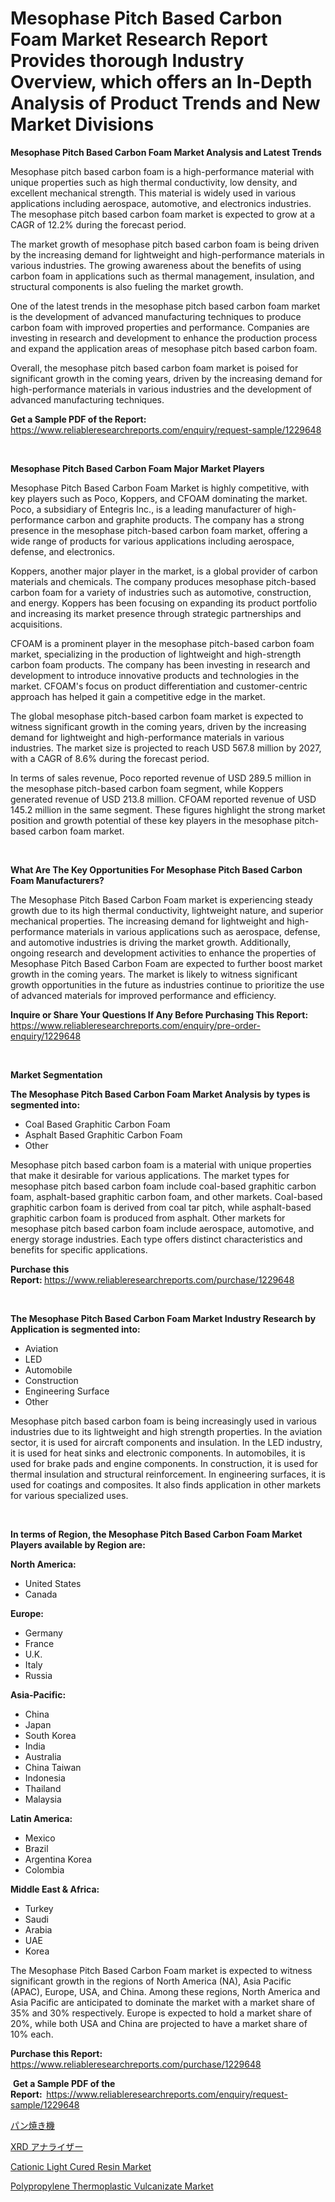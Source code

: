 <p><h1>Mesophase Pitch Based Carbon Foam Market Research Report Provides thorough Industry Overview, which offers an In-Depth Analysis of Product Trends and New Market Divisions</h1></p><p><strong>Mesophase Pitch Based Carbon Foam Market Analysis and Latest Trends</strong></p>
<p><p>Mesophase pitch based carbon foam is a high-performance material with unique properties such as high thermal conductivity, low density, and excellent mechanical strength. This material is widely used in various applications including aerospace, automotive, and electronics industries. The mesophase pitch based carbon foam market is expected to grow at a CAGR of 12.2% during the forecast period.</p><p>The market growth of mesophase pitch based carbon foam is being driven by the increasing demand for lightweight and high-performance materials in various industries. The growing awareness about the benefits of using carbon foam in applications such as thermal management, insulation, and structural components is also fueling the market growth.</p><p>One of the latest trends in the mesophase pitch based carbon foam market is the development of advanced manufacturing techniques to produce carbon foam with improved properties and performance. Companies are investing in research and development to enhance the production process and expand the application areas of mesophase pitch based carbon foam.</p><p>Overall, the mesophase pitch based carbon foam market is poised for significant growth in the coming years, driven by the increasing demand for high-performance materials in various industries and the development of advanced manufacturing techniques.</p></p>
<p><strong>Get a Sample PDF of the Report:&nbsp;</strong> <a href="https://www.reliableresearchreports.com/enquiry/request-sample/1229648">https://www.reliableresearchreports.com/enquiry/request-sample/1229648</a></p>
<p>&nbsp;</p>
<p><strong>Mesophase Pitch Based Carbon Foam Major Market Players</strong></p>
<p><p>Mesophase Pitch Based Carbon Foam Market is highly competitive, with key players such as Poco, Koppers, and CFOAM dominating the market. Poco, a subsidiary of Entegris Inc., is a leading manufacturer of high-performance carbon and graphite products. The company has a strong presence in the mesophase pitch-based carbon foam market, offering a wide range of products for various applications including aerospace, defense, and electronics.</p><p>Koppers, another major player in the market, is a global provider of carbon materials and chemicals. The company produces mesophase pitch-based carbon foam for a variety of industries such as automotive, construction, and energy. Koppers has been focusing on expanding its product portfolio and increasing its market presence through strategic partnerships and acquisitions.</p><p>CFOAM is a prominent player in the mesophase pitch-based carbon foam market, specializing in the production of lightweight and high-strength carbon foam products. The company has been investing in research and development to introduce innovative products and technologies in the market. CFOAM's focus on product differentiation and customer-centric approach has helped it gain a competitive edge in the market.</p><p>The global mesophase pitch-based carbon foam market is expected to witness significant growth in the coming years, driven by the increasing demand for lightweight and high-performance materials in various industries. The market size is projected to reach USD 567.8 million by 2027, with a CAGR of 8.6% during the forecast period.</p><p>In terms of sales revenue, Poco reported revenue of USD 289.5 million in the mesophase pitch-based carbon foam segment, while Koppers generated revenue of USD 213.8 million. CFOAM reported revenue of USD 145.2 million in the same segment. These figures highlight the strong market position and growth potential of these key players in the mesophase pitch-based carbon foam market.</p></p>
<p>&nbsp;</p>
<p><strong>What Are The Key Opportunities For Mesophase Pitch Based Carbon Foam Manufacturers?</strong></p>
<p><p>The Mesophase Pitch Based Carbon Foam market is experiencing steady growth due to its high thermal conductivity, lightweight nature, and superior mechanical properties. The increasing demand for lightweight and high-performance materials in various applications such as aerospace, defense, and automotive industries is driving the market growth. Additionally, ongoing research and development activities to enhance the properties of Mesophase Pitch Based Carbon Foam are expected to further boost market growth in the coming years. The market is likely to witness significant growth opportunities in the future as industries continue to prioritize the use of advanced materials for improved performance and efficiency.</p></p>
<p><strong>Inquire or Share Your Questions If Any Before Purchasing This Report:</strong> <a href="https://www.reliableresearchreports.com/enquiry/pre-order-enquiry/1229648">https://www.reliableresearchreports.com/enquiry/pre-order-enquiry/1229648</a></p>
<p>&nbsp;</p>
<p><strong>Market Segmentation</strong></p>
<p><strong>The Mesophase Pitch Based Carbon Foam Market Analysis by types is segmented into:</strong></p>
<p><ul><li>Coal Based Graphitic Carbon Foam</li><li>Asphalt Based Graphitic Carbon Foam</li><li>Other</li></ul></p>
<p><p>Mesophase pitch based carbon foam is a material with unique properties that make it desirable for various applications. The market types for mesophase pitch based carbon foam include coal-based graphitic carbon foam, asphalt-based graphitic carbon foam, and other markets. Coal-based graphitic carbon foam is derived from coal tar pitch, while asphalt-based graphitic carbon foam is produced from asphalt. Other markets for mesophase pitch based carbon foam include aerospace, automotive, and energy storage industries. Each type offers distinct characteristics and benefits for specific applications.</p></p>
<p><strong>Purchase this Report:&nbsp;</strong><a href="https://www.reliableresearchreports.com/purchase/1229648">https://www.reliableresearchreports.com/purchase/1229648</a></p>
<p>&nbsp;</p>
<p><strong>The Mesophase Pitch Based Carbon Foam Market Industry Research by Application is segmented into:</strong></p>
<p><ul><li>Aviation</li><li>LED</li><li>Automobile</li><li>Construction</li><li>Engineering Surface</li><li>Other</li></ul></p>
<p><p>Mesophase pitch based carbon foam is being increasingly used in various industries due to its lightweight and high strength properties. In the aviation sector, it is used for aircraft components and insulation. In the LED industry, it is used for heat sinks and electronic components. In automobiles, it is used for brake pads and engine components. In construction, it is used for thermal insulation and structural reinforcement. In engineering surfaces, it is used for coatings and composites. It also finds application in other markets for various specialized uses.</p></p>
<p>&nbsp;</p>
<p><strong>In terms of Region, the Mesophase Pitch Based Carbon Foam Market Players available by Region are:</strong></p>
<p>
    <p> <strong> North America: </strong>
        <ul>
            <li>United States</li>
            <li>Canada</li>
        </ul>
        </p> 
    <p> <strong> Europe: </strong>
        <ul>
            <li>Germany</li>
            <li>France</li>
            <li>U.K.</li>
            <li>Italy</li>
            <li>Russia</li>
        </ul>
        </p> 
    <p> <strong> Asia-Pacific: </strong>
        <ul>
            <li>China</li>
            <li>Japan</li>
            <li>South Korea</li>
            <li>India</li>
            <li>Australia</li>
            <li>China Taiwan</li>
            <li>Indonesia</li>
            <li>Thailand</li>
            <li>Malaysia</li>
        </ul>
        </p> 
    <p> <strong> Latin America: </strong>
        <ul>
            <li>Mexico</li>
            <li>Brazil</li>
            <li>Argentina Korea</li>
            <li>Colombia</li>
        </ul>
        </p> 
    <p> <strong> Middle East & Africa: </strong>
        <ul>
            <li>Turkey</li>
            <li>Saudi</li>
            <li>Arabia</li>
            <li>UAE</li>
            <li>Korea</li>
        </ul>
    </p>
    </p>
<p><p>The Mesophase Pitch Based Carbon Foam market is expected to witness significant growth in the regions of North America (NA), Asia Pacific (APAC), Europe, USA, and China. Among these regions, North America and Asia Pacific are anticipated to dominate the market with a market share of 35% and 30% respectively. Europe is expected to hold a market share of 20%, while both USA and China are projected to have a market share of 10% each.</p></p>
<p><strong>Purchase this Report: </strong><a href="https://www.reliableresearchreports.com/purchase/1229648">https://www.reliableresearchreports.com/purchase/1229648</a></p>
<p>&nbsp;<strong>Get a Sample PDF of the Report:&nbsp;&nbsp;</strong><a href="https://www.reliableresearchreports.com/enquiry/request-sample/1229648">https://www.reliableresearchreports.com/enquiry/request-sample/1229648</a></p>
<p><strong></strong></p>
<p><p><a href="https://github.com/ksxzwxabcuynh011/Market-Research-Report-List-1/blob/main/5719363900.md">パン焼き機</a></p><p><a href="https://github.com/mcbeesbxa270/Market-Research-Report-List-1/blob/main/4845983899.md">XRD アナライザー</a></p><p><a href="https://github.com/juancolorado15/Market-Research-Report-List-1/blob/main/cationic-light-cured-resin-market.md">Cationic Light Cured Resin Market</a></p><p><a href="https://github.com/dx0328/Market-Research-Report-List-1/blob/main/polypropylene-thermoplastic-vulcanizate-market.md">Polypropylene Thermoplastic Vulcanizate Market</a></p></p>